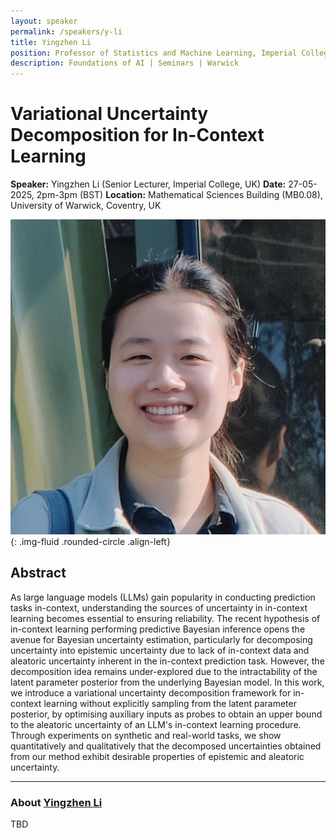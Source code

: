 ```yaml
---
layout: speaker
permalink: /speakers/y-li
title: Yingzhen Li
position: Professor of Statistics and Machine Learning, Imperial College, UK
description: Foundations of AI | Seminars | Warwick
---
```


# Variational Uncertainty Decomposition for In-Context Learning

**Speaker:** Yingzhen Li (Senior Lecturer, Imperial College, UK)
**Date:** 27-05-2025, 2pm-3pm (BST)
**Location:** Mathematical Sciences Building (MB0.08), University of Warwick, Coventry, UK

![Yingzhen Li](/assets/img/y_li.jpg){: .img-fluid .rounded-circle .align-left}

## Abstract

As large language models (LLMs) gain popularity in conducting prediction tasks in-context, understanding the sources of uncertainty in in-context learning becomes essential to ensuring reliability. The recent hypothesis of in-context learning performing predictive Bayesian inference opens the avenue for Bayesian uncertainty estimation, particularly for decomposing uncertainty into epistemic uncertainty due to lack of in-context data and aleatoric uncertainty inherent in the in-context prediction task. However, the decomposition idea remains under-explored due to the intractability of the latent parameter posterior from the underlying Bayesian model. In this work, we introduce a variational uncertainty decomposition framework for in-context learning without explicitly sampling from the latent parameter posterior, by optimising auxiliary inputs as probes to obtain an upper bound to the aleatoric uncertainty of an LLM's in-context learning procedure. Through experiments on synthetic and real-world tasks, we show quantitatively and qualitatively that the decomposed uncertainties obtained from our method exhibit desirable properties of epistemic and aleatoric uncertainty.

---

### About [Yingzhen Li](http://yingzhenli.net/home/en/)

TBD

